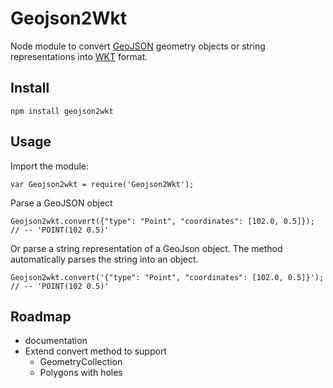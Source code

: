 # Geojson2Wkt

Node module to convert [GeoJSON](http://geojson.org/) geometry objects or string representations into [WKT](http://en.wikipedia.org/wiki/Well-known_text) format.

## Install

	npm install geojson2wkt

## Usage

Import the module:

    var Geojson2wkt = require('Geojson2Wkt'); 

Parse a GeoJSON object

    Geojson2wkt.convert({"type": "Point", "coordinates": [102.0, 0.5]}); // -- 'POINT(102 0.5)'

Or parse a string representation of a GeoJson object. The method automatically parses the string into an object.

    Geojson2wkt.convert('{"type": "Point", "coordinates": [102.0, 0.5]}'); // -- 'POINT(102 0.5)'

## Roadmap

- documentation
- Extend convert method to support
    - GeometryCollection
    - Polygons with holes